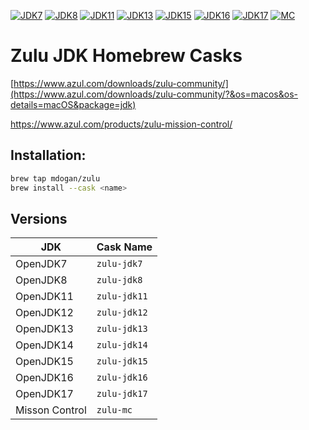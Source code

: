 [![JDK7](https://github.com/mdogan/homebrew-zulu/workflows/JDK7/badge.svg)](https://github.com/mdogan/homebrew-zulu/actions)
[![JDK8](https://github.com/mdogan/homebrew-zulu/workflows/JDK8/badge.svg)](https://github.com/mdogan/homebrew-zulu/actions)
[![JDK11](https://github.com/mdogan/homebrew-zulu/workflows/JDK11/badge.svg)](https://github.com/mdogan/homebrew-zulu/actions)
[![JDK13](https://github.com/mdogan/homebrew-zulu/workflows/JDK13/badge.svg)](https://github.com/mdogan/homebrew-zulu/actions)
[![JDK15](https://github.com/mdogan/homebrew-zulu/workflows/JDK15/badge.svg)](https://github.com/mdogan/homebrew-zulu/actions)
[![JDK16](https://github.com/mdogan/homebrew-zulu/workflows/JDK16/badge.svg)](https://github.com/mdogan/homebrew-zulu/actions)
[![JDK17](https://github.com/mdogan/homebrew-zulu/workflows/JDK17/badge.svg)](https://github.com/mdogan/homebrew-zulu/actions)
[![MC](https://github.com/mdogan/homebrew-zulu/workflows/MissionControl/badge.svg)](https://github.com/mdogan/homebrew-zulu/actions)

# Zulu JDK Homebrew Casks

[https://www.azul.com/downloads/zulu-community/](https://www.azul.com/downloads/zulu-community/?&os=macos&os-details=macOS&package=jdk)

https://www.azul.com/products/zulu-mission-control/

## Installation:

```bash
brew tap mdogan/zulu
brew install --cask <name>
```

## Versions

| JDK | Cask Name |
|--|--|
| OpenJDK7 | `zulu-jdk7` |
| OpenJDK8 | `zulu-jdk8` |
| OpenJDK11 | `zulu-jdk11` |
| OpenJDK12 | `zulu-jdk12` |
| OpenJDK13 | `zulu-jdk13` |
| OpenJDK14 | `zulu-jdk14` |
| OpenJDK15 | `zulu-jdk15` |
| OpenJDK16 | `zulu-jdk16` |
| OpenJDK17 | `zulu-jdk17` |
| Misson Control | `zulu-mc` |
